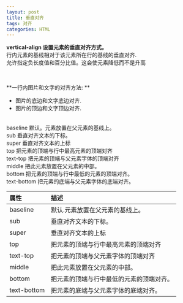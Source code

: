 ```yaml
---
layout: post
title: 垂直对齐
tags: 对齐
categories: HTML
--- 
```


**vertical-align 设置元素的垂直对齐方式。**  
行内元素的基线相对于该元素所在行的基线的垂直对齐.  
允许指定负长度值和百分比值。这会使元素降低而不是升高
  
&nbsp;


**一行内图片和文字的对齐方法: **  
- 图片的底边和文字底边对齐. 
- 图片的顶边和文字顶边对齐.

&nbsp;  
baseline 默认。元素放置在父元素的基线上。  
sub      垂直对齐文本的下标。  
super    垂直对齐文本的上标  
top      把元素的顶端与行中最高元素的顶端对齐  
text-top 把元素的顶端与父元素字体的顶端对齐  
middle   把此元素放置在父元素的中部。  
bottom   把元素的顶端与行中最低的元素的顶端对齐。  
text-bottom  把元素的底端与父元素字体的底端对齐。  



|属性|描述|
|:---|:---|
|baseline |默认.元素放置在父元素的基线上。  
|sub      |垂直对齐文本的下标。  
|super    |垂直对齐文本的上标  
|top      |把元素的顶端与行中最高元素的顶端对齐  
|text-top |把元素的顶端与父元素字体的顶端对齐  
|middle   |把此元素放置在父元素的中部。  
|bottom   |把元素的顶端与行中最低的元素的顶端对齐。  
|text-bottom | 把元素的底端与父元素字体的底端对齐。









































